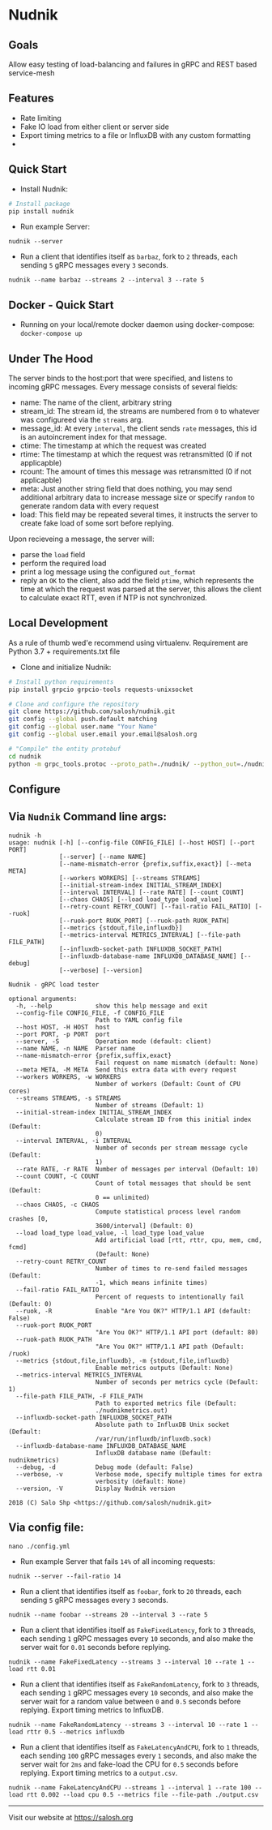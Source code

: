 Nudnik
======

Goals
-----

Allow easy testing of load-balancing and failures in gRPC and REST based service-mesh

Features
--------

 - Rate limiting
 - Fake IO load from either client or server side
 - Export timing metrics to a file or InfluxDB with any custom formatting
 - 

Quick Start
--------------------

 * Install Nudnik:
```sh
# Install package
pip install nudnik
```

 * Run example Server:
```shell
nudnik --server
```

 * Run a client that identifies itself as `barbaz`, fork to `2` threads, each sending `5` gRPC messages every `3` seconds.
```shell
nudnik --name barbaz --streams 2 --interval 3 --rate 5
```

Docker - Quick Start
--------------------

* Running on your local/remote docker daemon using docker-compose:
  `docker-compose up`

Under The Hood
--------------
The server binds to the host:port that were specified, and listens to incoming gRPC messages.
Every message consists of several fields:
 - name: The name of the client, arbitrary string
 - stream_id: The stream id, the streams are numbered from `0` to whatever was configureed via the `streams` arg.
 - message_id: At every `interval`, the client sends `rate` messages, this id is an autoincrement index for that message.
 - ctime: The timestamp at which the request was created
 - rtime: The timestamp at which the request was retransmitted (0 if not applicapble)
 - rcount: The amount of times this message was retransmitted (0 if not applicapble)
 - meta: Just another string field that does nothing, you may send additional arbitrary data to increase message size or specify `random` to generate random data with every request
 - load: This field may be repeated several times, it instructs the server to create fake load of some sort before replying.
 
 Upon recieveing a message, the server will:
  - parse the `load` field
  - perform the required load
  - print a log message using the configured `out_format`
  - reply an `OK` to the client, also add the field `ptime`, which represents the time at which the request was parsed at the server,
    this allows the client to calculate exact RTT, even if NTP is not synchronized.
 
Local Development
-----------------
As a rule of thumb wed'e recommend using virtualenv.
Requirement are Python 3.7 + requirements.txt file

 * Clone and initialize Nudnik:
```sh
# Install python requirements
pip install grpcio grpcio-tools requests-unixsocket

# Clone and configure the repository
git clone https://github.com/salosh/nudnik.git
git config --global push.default matching
git config --global user.name "Your Name"
git config --global user.email your.email@salosh.org

# "Compile" the entity protobuf
cd nudnik
python -m grpc_tools.protoc --proto_path=./nudnik/ --python_out=./nudnik/ --grpc_python_out=./nudnik/ ./entity.proto
```

Configure
--------

## Via `Nudnik` Command line args:
```shell
nudnik -h
usage: nudnik [-h] [--config-file CONFIG_FILE] [--host HOST] [--port PORT]
              [--server] [--name NAME]
              [--name-mismatch-error {prefix,suffix,exact}] [--meta META]
              [--workers WORKERS] [--streams STREAMS]
              [--initial-stream-index INITIAL_STREAM_INDEX]
              [--interval INTERVAL] [--rate RATE] [--count COUNT]
              [--chaos CHAOS] [--load load_type load_value]
              [--retry-count RETRY_COUNT] [--fail-ratio FAIL_RATIO] [--ruok]
              [--ruok-port RUOK_PORT] [--ruok-path RUOK_PATH]
              [--metrics {stdout,file,influxdb}]
              [--metrics-interval METRICS_INTERVAL] [--file-path FILE_PATH]
              [--influxdb-socket-path INFLUXDB_SOCKET_PATH]
              [--influxdb-database-name INFLUXDB_DATABASE_NAME] [--debug]
              [--verbose] [--version]

Nudnik - gRPC load tester

optional arguments:
  -h, --help            show this help message and exit
  --config-file CONFIG_FILE, -f CONFIG_FILE
                        Path to YAML config file
  --host HOST, -H HOST  host
  --port PORT, -p PORT  port
  --server, -S          Operation mode (default: client)
  --name NAME, -n NAME  Parser name
  --name-mismatch-error {prefix,suffix,exact}
                        Fail request on name mismatch (default: None)
  --meta META, -M META  Send this extra data with every request
  --workers WORKERS, -w WORKERS
                        Number of workers (Default: Count of CPU cores)
  --streams STREAMS, -s STREAMS
                        Number of streams (Default: 1)
  --initial-stream-index INITIAL_STREAM_INDEX
                        Calculate stream ID from this initial index (Default:
                        0)
  --interval INTERVAL, -i INTERVAL
                        Number of seconds per stream message cycle (Default:
                        1)
  --rate RATE, -r RATE  Number of messages per interval (Default: 10)
  --count COUNT, -C COUNT
                        Count of total messages that should be sent (Default:
                        0 == unlimited)
  --chaos CHAOS, -c CHAOS
                        Compute statistical process level random crashes [0,
                        3600/interval] (Default: 0)
  --load load_type load_value, -l load_type load_value
                        Add artificial load [rtt, rttr, cpu, mem, cmd, fcmd]
                        (Default: None)
  --retry-count RETRY_COUNT
                        Number of times to re-send failed messages (Default:
                        -1, which means infinite times)
  --fail-ratio FAIL_RATIO
                        Percent of requests to intentionally fail (Default: 0)
  --ruok, -R            Enable "Are You OK?" HTTP/1.1 API (default: False)
  --ruok-port RUOK_PORT
                        "Are You OK?" HTTP/1.1 API port (default: 80)
  --ruok-path RUOK_PATH
                        "Are You OK?" HTTP/1.1 API path (Default: /ruok)
  --metrics {stdout,file,influxdb}, -m {stdout,file,influxdb}
                        Enable metrics outputs (Default: None)
  --metrics-interval METRICS_INTERVAL
                        Number of seconds per metrics cycle (Default: 1)
  --file-path FILE_PATH, -F FILE_PATH
                        Path to exported metrics file (Default:
                        ./nudnikmetrics.out)
  --influxdb-socket-path INFLUXDB_SOCKET_PATH
                        Absolute path to InfluxDB Unix socket (Default:
                        /var/run/influxdb/influxdb.sock)
  --influxdb-database-name INFLUXDB_DATABASE_NAME
                        InfluxDB database name (Default: nudnikmetrics)
  --debug, -d           Debug mode (default: False)
  --verbose, -v         Verbose mode, specify multiple times for extra
                        verbosity (default: None)
  --version, -V         Display Nudnik version

2018 (C) Salo Shp <https://github.com/salosh/nudnik.git>
```

## Via config file:
```shell  
nano ./config.yml     
```

 * Run example Server that fails `14%` of all incoming requests:
```shell
nudnik --server --fail-ratio 14
```

 * Run a client that identifies itself as `foobar`, fork to `20` threads, each sending `5` gRPC messages every `3` seconds.
```shell
nudnik --name foobar --streams 20 --interval 3 --rate 5
```

 * Run a client that identifies itself as `FakeFixedLatency`, fork to `3` threads, each sending `1` gRPC messages every `10` seconds, and also make the server wait for `0.01` seconds before replying.
```shell
nudnik --name FakeFixedLatency --streams 3 --interval 10 --rate 1 --load rtt 0.01
```

 * Run a client that identifies itself as `FakeRandomLatency`, fork to `3` threads, each sending `1` gRPC messages every `10` seconds, and also make the server wait for a random value between `0` and `0.5` seconds before replying. Export timing metrics to InfluxDB.
```shell
nudnik --name FakeRandomLatency --streams 3 --interval 10 --rate 1 --load rttr 0.5 --metrics influxdb
```

 * Run a client that identifies itself as `FakeLatencyAndCPU`, fork to `1` threads, each sending `100` gRPC messages every `1` seconds, and also make the server wait for `2ms` and fake-load the CPU for `0.5` seconds before replying. Export timing metrics to a `output.csv`.
```shell
nudnik --name FakeLatencyAndCPU --streams 1 --interval 1 --rate 100 --load rtt 0.002 --load cpu 0.5 --metrics file --file-path ./output.csv
```

* * *
Visit our website at https://salosh.org
